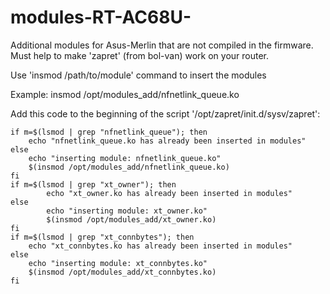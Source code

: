 # modules-RT-AC68U-
Additional modules for Asus-Merlin that are not compiled in the firmware. Must help to make 'zapret' (from bol-van) work on your router.

Use 'insmod /path/to/module' command to insert the modules

Example: insmod /opt/modules_add/nfnetlink_queue.ko

Add this code to the beginning of the script '/opt/zapret/init.d/sysv/zapret':

    if m=$(lsmod | grep "nfnetlink_queue"); then
    	echo "nfnetlink_queue.ko has already been inserted in modules"
    else
    	echo "inserting module: nfnetlink_queue.ko"
    	$(insmod /opt/modules_add/nfnetlink_queue.ko)
    fi
    if m=$(lsmod | grep "xt_owner"); then
            echo "xt_owner.ko has already been inserted in modules"
    else
            echo "inserting module: xt_owner.ko"
            $(insmod /opt/modules_add/xt_owner.ko)
    fi
    if m=$(lsmod | grep "xt_connbytes"); then
    	echo "xt_connbytes.ko has already been inserted in modules"
    else
    	echo "inserting module: xt_connbytes.ko"
    	$(insmod /opt/modules_add/xt_connbytes.ko)
    fi
